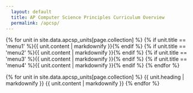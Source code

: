 ```yaml
---
  layout: default
  title: AP Computer Science Principles Curriculum Overview
  permalink: /apcsp/
---
```

{% for unit in site.data.apcsp_units[page.collection] %}
  {% if unit.title == 'menu1' %}{{ unit.content | markdownify }}{% endif %}
  {% if unit.title == 'menu2' %}{{ unit.content | markdownify }}{% endif %}
  {% if unit.title == 'menu3' %}{{ unit.content | markdownify }}{% endif %}
  {% if unit.title == 'menu4' %}{{ unit.content | markdownify }}{% endif %}
{% endfor %}

<!-- {{ site.data.apcsp_units.apcsp[1].content | markdownify }}
{{ site.data.apcsp_units.apcsp[6].content | markdownify }}
{{ site.data.apcsp_units.apcsp[13].content | markdownify }}
{{ site.data.apcsp_units.apcsp[20].content | markdownify }} -->

{% for unit in site.data.apcsp_units[page.collection] %}
  {{ unit.heading | markdownify }}
  {{ unit.content | markdownify }}
{% endfor %}
